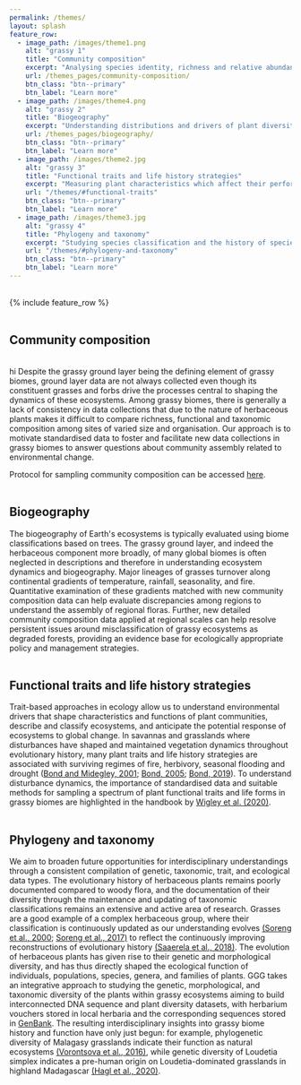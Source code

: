 ```yaml
---
permalink: /themes/
layout: splash
feature_row:
  - image_path: /images/theme1.png
    alt: "grassy 1"
    title: "Community composition"
    excerpt: "Analysing species identity, richness and relative abundance"
    url: /themes_pages/community-composition/
    btn_class: "btn--primary"
    btn_label: "Learn more"
  - image_path: /images/theme4.png
    alt: "grassy 2"
    title: "Biogeography"
    excerpt: "Understanding distributions and drivers of plant diversity"
    url: /themes_pages/biogeography/
    btn_class: "btn--primary"
    btn_label: "Learn more"   
  - image_path: /images/theme2.jpg
    alt: "grassy 3"
    title: "Functional traits and life history strategies"
    excerpt: "Measuring plant characteristics which affect their performance"
    url: "/themes/#functional-traits"
    btn_class: "btn--primary"
    btn_label: "Learn more"
  - image_path: /images/theme3.jpg
    alt: "grassy 4"
    title: "Phylogeny and taxonomy"
    excerpt: "Studying species classification and the history of species evolution"
    url: "/themes/#phylogeny-and-taxonomy"
    btn_class: "btn--primary"
    btn_label: "Learn more"
---
```

<br>
{% include feature_row %}
<br>
<br>

## Community composition
<br>
hi Despite the grassy ground layer being the defining element of grassy biomes, ground layer data are not always collected even though its constituent grasses and forbs drive the processes central to shaping the dynamics of these ecosystems. Among grassy biomes, there is generally a lack of consistency in data collections that due to the nature of herbaceous plants makes it difficult to compare richness, functional and taxonomic composition among sites of varied size and organisation. Our approach is to motivate standardised data to foster and facilitate new data collections in grassy biomes to answer questions about community assembly related to environmental change.

Protocol for sampling community composition can be accessed [here](https://globalgrassygroup.github.io/protocol/).
<br>
<br>

## Biogeography

The biogeography of Earth's ecosystems is typically evaluated using biome classifications based on trees. The grassy ground layer, and indeed the herbaceous component more broadly, of many global biomes is often neglected in descriptions and therefore in understanding ecosystem dynamics and biogeography. Major lineages of grasses turnover along continental gradients of temperature, rainfall, seasonality, and fire. Quantitative examination of these gradients matched with new community composition data can help evaluate discrepancies among regions to understand the assembly of regional floras. Further, new detailed community composition data applied at regional scales can help resolve persistent issues around misclassification of grassy ecosystems as degraded forests, providing an evidence base for ecologically appropriate policy and management strategies.
<br>
<br>

## Functional traits and life history strategies

Trait-based approaches in ecology allow us to understand environmental drivers that shape characteristics and functions of plant communities, describe and classify ecosystems, and anticipate the potential response of ecosystems to global change. In savannas and grasslands where disturbances have shaped and maintained vegetation dynamics throughout evolutionary history, many plant traits and life history strategies are associated with surviving regimes of fire, herbivory, seasonal flooding and drought ([Bond and Midegley, 2001](https://www.cell.com/trends/ecology-evolution/fulltext/S0169-5347(00)02033-4?_returnURL=https%3A%2F%2Flinkinghub.elsevier.com%2Fretrieve%2Fpii%2FS0169534700020334%3Fshowall%3Dtrue); [Bond, 2005](https://onlinelibrary.wiley.com/doi/10.1111/j.1654-1103.2005.tb02364.x); [Bond, 2019](https://doi.org/10.1093/oso/9780198812456.001.0001)). To understand disturbance dynamics, the importance of standardised data and suitable methods for sampling a spectrum of plant functional traits and life forms in grassy biomes are highlighted in the handbook by [Wigley et al. (2020)](https://www.publish.csiro.au/bt/pdf/bt20048_co). 
<br>
<br>

## Phylogeny and taxonomy

We aim to broaden future opportunities for interdisciplinary understandings through a consistent compilation of genetic, taxonomic, trait, and ecological data types. The evolutionary history of herbaceous plants remains poorly documented compared to woody flora, and the documentation of their diversity through the maintenance and updating of taxonomic classifications remains an extensive and active area of research. Grasses are a good example of a complex herbaceous group, where their classification is continuously updated as our understanding evolves [(Soreng et al., 2000](https://www.tropicos.org/docs/meso/WWP%20A%20WORLDWIDE%20CLASSIFICATION%20OF%20POACEAE%20TROPICOS%20version%20JUN%2030%202017.htm); [Soreng et al., 2017)](https://onlinelibrary.wiley.com/doi/full/10.1111/jse.12262) to reflect the continuously improving reconstructions of evolutionary history [(Saaerela et al., 2018)](https://peerj.com/articles/4299/). The evolution of herbaceous plants has given rise to their genetic and morphological diversity, and has thus directly shaped the ecological function of individuals, populations, species, genera, and families of plants. GGG takes an integrative approach to studying the genetic, morphological, and taxonomic diversity of the plants within grassy ecosystems aiming to build interconnected DNA sequence and plant diversity datasets, with herbarium vouchers stored in local herbaria and the corresponding sequences stored in [GenBank](https://www.ncbi.nlm.nih.gov/nucleotide/). The resulting interdisciplinary insights into grassy biome history and function have only just begun: for example, phylogenetic diversity of Malagasy grasslands indicate their function as natural ecosystems [(Vorontsova et al., 2016)](https://royalsocietypublishing.org/doi/full/10.1098/rspb.2015.2262), while genetic diversity of Loudetia simplex indicates a pre-human origin on Loudetia-dominated grasslands in highland Madagascar [(Hagl et al., 2020)](https://academic.oup.com/botlinnean/article/196/1/81/6050729?login=true). 
